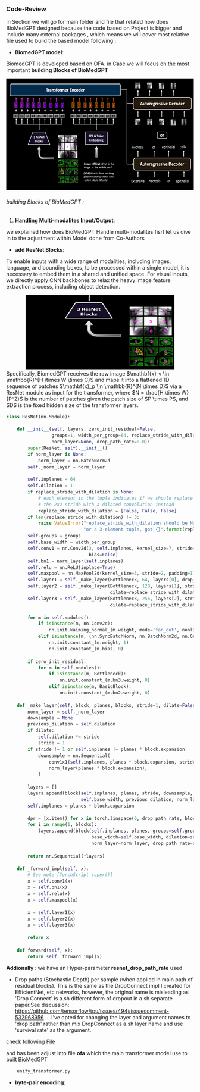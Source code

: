 ### Code-Review
in Section we will go for main folder and file that related how does BioMedGPT designed because the code based on Project is bigger and include many external packages , which means we will cover most relative file used to build the based model following :

* **BiomedGPT model**:

BiomedGPT is developed based on OFA. in Case we will focus on the most important **building Blocks of BioMedGPT** 

<div align="center">
    <img src="assets/model.png" width="600" height="300" />
</div>

###### building Blocks of BioMedGPT : 

1. **Handling Multi-modalites Input/Output**:

we explained how does BioMedGPT Handle multi-modalites fisrt let us dive in to the adjustment within Model done from Co-Authors 

* **add ResNet Blocks**:

To enable inputs with a wide range of modalities, including images, language, and bounding boxes, to be
processed within a single model, it is necessary to embed them in a shared and unified space. For visual inputs,
we directly apply CNN backbones to relax the heavy image feature extraction process, including object
detection. 

<div align="center">
    <img src="assets/resnet.png" width="400" height="200" />
</div>
Specifically, BiomedGPT receives the raw image $\mathbf{x}_v \in \mathbb{R}^{H \times W \times C}$ and maps it into a flattened 1D sequence of patches $\mathbf{x}_p \in \mathbb{R}^{N \times D}$ via a ResNet module as input for the transformer, where $N = \frac{H \times W}{P^2}$ is the number of patches given the patch size of $P \times P$, and $D$ is the fixed hidden size of the transformer layers.

```python
class ResNet(nn.Module):

    def __init__(self, layers, zero_init_residual=False,
                 groups=1, width_per_group=64, replace_stride_with_dilation=None,
                 norm_layer=None, drop_path_rate=0.0):
        super(ResNet, self).__init__()
        if norm_layer is None:
            norm_layer = nn.BatchNorm2d
        self._norm_layer = norm_layer

        self.inplanes = 64
        self.dilation = 1
        if replace_stride_with_dilation is None:
            # each element in the tuple indicates if we should replace
            # the 2x2 stride with a dilated convolution instead
            replace_stride_with_dilation = [False, False, False]
        if len(replace_stride_with_dilation) != 3:
            raise ValueError("replace_stride_with_dilation should be None "
                             "or a 3-element tuple, got {}".format(replace_stride_with_dilation))
        self.groups = groups
        self.base_width = width_per_group
        self.conv1 = nn.Conv2d(3, self.inplanes, kernel_size=7, stride=2, padding=3,
                               bias=False)
        self.bn1 = norm_layer(self.inplanes)
        self.relu = nn.ReLU(inplace=True)
        self.maxpool = nn.MaxPool2d(kernel_size=3, stride=2, padding=1)
        self.layer1 = self._make_layer(Bottleneck, 64, layers[0], drop_path_rate=drop_path_rate)
        self.layer2 = self._make_layer(Bottleneck, 128, layers[1], stride=2,
                                       dilate=replace_stride_with_dilation[0], drop_path_rate=drop_path_rate)
        self.layer3 = self._make_layer(Bottleneck, 256, layers[2], stride=2,
                                       dilate=replace_stride_with_dilation[1], drop_path_rate=drop_path_rate)

        for m in self.modules():
            if isinstance(m, nn.Conv2d):
                nn.init.kaiming_normal_(m.weight, mode='fan_out', nonlinearity='relu')
            elif isinstance(m, (nn.SyncBatchNorm, nn.BatchNorm2d, nn.GroupNorm)):
                nn.init.constant_(m.weight, 1)
                nn.init.constant_(m.bias, 0)

        if zero_init_residual:
            for m in self.modules():
                if isinstance(m, Bottleneck):
                    nn.init.constant_(m.bn3.weight, 0)
                elif isinstance(m, BasicBlock):
                    nn.init.constant_(m.bn2.weight, 0)

    def _make_layer(self, block, planes, blocks, stride=1, dilate=False, drop_path_rate=0.0):
        norm_layer = self._norm_layer
        downsample = None
        previous_dilation = self.dilation
        if dilate:
            self.dilation *= stride
            stride = 1
        if stride != 1 or self.inplanes != planes * block.expansion:
            downsample = nn.Sequential(
                conv1x1(self.inplanes, planes * block.expansion, stride),
                norm_layer(planes * block.expansion),
            )

        layers = []
        layers.append(block(self.inplanes, planes, stride, downsample, self.groups,
                            self.base_width, previous_dilation, norm_layer))
        self.inplanes = planes * block.expansion

        dpr = [x.item() for x in torch.linspace(0, drop_path_rate, blocks)]
        for i in range(1, blocks):
            layers.append(block(self.inplanes, planes, groups=self.groups,
                                base_width=self.base_width, dilation=self.dilation,
                                norm_layer=norm_layer, drop_path_rate=dpr[i]))

        return nn.Sequential(*layers)

    def _forward_impl(self, x):
        # See note [TorchScript super()]
        x = self.conv1(x)
        x = self.bn1(x)
        x = self.relu(x)
        x = self.maxpool(x)

        x = self.layer1(x)
        x = self.layer2(x)
        x = self.layer3(x)

        return x

    def forward(self, x):
        return self._forward_impl(x)

```

**Addionally** : we have an Hyper-parameter **resnet_drop_path_rate** used 

 * Drop paths (Stochastic Depth) per sample (when applied in main path of residual blocks). This is the same as the DropConnect impl I created for EfficientNet, etc networks, however, the original name is misleading as 'Drop Connect' is a.sh different form of dropout in a.sh separate paper.See discussion: https://github.com/tensorflow/tpu/issues/494#issuecomment-532968956 ... I've opted for changing the layer and argument names to 'drop path' rather than mix DropConnect as a.sh layer name and use 'survival rate' as the argument.

 check following [File](blocks_Model/dropath.py)


and has been adjust into file **ofa** which the main transformer model use to built BioMedGPT

```python
    unify_transformer.py    
```


* **byte-pair encoding**: 